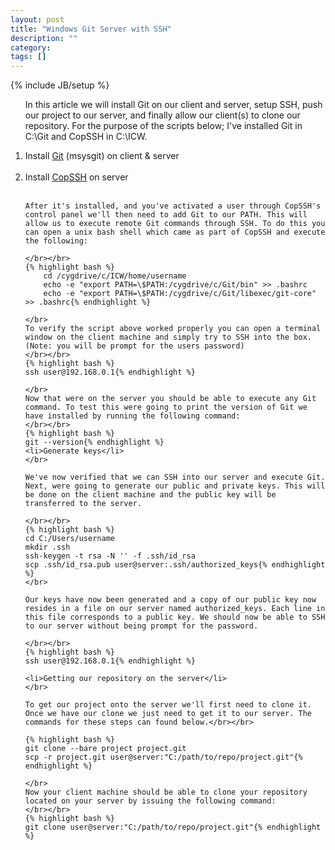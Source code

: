 ```yaml
---
layout: post
title: "Windows Git Server with SSH"
description: ""
category: 
tags: []
---
```

{% include JB/setup %}

<ol>	
	<p>In this article we will install Git on our client and server, setup SSH, push our project to our server, and finally allow our client(s) to clone our repository. For the purpose of the scripts below; I've installed Git in C:\Git and CopSSH in C:\ICW.</p>
	<li>Install <a href="https://code.google.com/p/msysgit/downloads/list">Git</a> (msysgit) on client &amp; server</li>
</br>
	<li>Install <a href="https://www.itefix.no/i2/copssh-get?quicktabs_6=1#quicktabs-6">CopSSH</a> on server</li>
	</br>
	
	After it's installed, and you've activated a user through CopSSH's control panel we'll then need to add Git to our PATH. This will allow us to execute remote Git commands through SSH. To do this you can open a unix bash shell which came as part of CopSSH and execute the following:
	
	</br></br>
	{% highlight bash %}
    	cd /cygdrive/c/ICW/home/username
    	echo -e "export PATH=\$PATH:/cygdrive/c/Git/bin" >> .bashrc
    	echo -e "export PATH=\$PATH:/cygdrive/c/Git/libexec/git-core" >> .bashrc{% endhighlight %}
	
	</br>
	To verify the script above worked properly you can open a terminal window on the client machine and simply try to SSH into the box. (Note: you will be prompt for the users password)
	</br></br>
	{% highlight bash %}
	ssh user@192.168.0.1{% endhighlight %}
	
	</br>
	Now that were on the server you should be able to execute any Git command. To test this were going to print the version of Git we have installed by running the following command:
	</br></br>
	{% highlight bash %}
	git --version{% endhighlight %}
	<li>Generate keys</li>
	</br>
	
	We've now verified that we can SSH into our server and execute Git. Next, were going to generate our public and private keys. This will be done on the client machine and the public key will be transferred to the server.
	
	</br></br>
	{% highlight bash %}
	cd C:/Users/username
	mkdir .ssh
	ssh-keygen -t rsa -N '' -f .ssh/id_rsa
	scp .ssh/id_rsa.pub user@server:.ssh/authorized_keys{% endhighlight %}
	</br>
	
	Our keys have now been generated and a copy of our public key now resides in a file on our server named authorized_keys. Each line in this file corresponds to a public key. We should now be able to SSH to our server without being prompt for the password.
	
	</br></br>
	{% highlight bash %}
	ssh user@192.168.0.1{% endhighlight %}
	
	<li>Getting our repository on the server</li>
	</br>
	
	To get our project onto the server we'll first need to clone it. Once we have our clone we just need to get it to our server. The commands for these steps can found below.</br></br> 
	
	{% highlight bash %}
	git clone --bare project project.git
	scp -r project.git user@server:"C:/path/to/repo/project.git"{% endhighlight %}

	</br>
	Now your client machine should be able to clone your repository located on your server by issuing the following command:
	</br></br>
	{% highlight bash %}
	git clone user@server:"C:/path/to/repo/project.git"{% endhighlight %}
</ol>